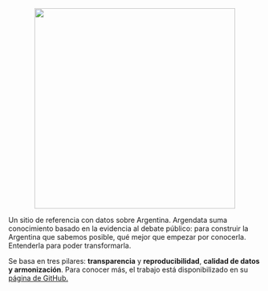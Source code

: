 <div align='center'>
<a href="https://github.com/argendatafundar">
  <picture>
    <source media="(prefers-color-scheme: dark)" srcset="https://github.com/user-attachments/assets/080bdfa5-0b90-4d54-855c-314ba2a17214" width="400">
    <source media="(prefers-color-scheme: light)" srcset="https://github.com/user-attachments/assets/c9f824b8-1f0c-4974-b3a1-b545018af549" width="400">
    <img src="https://github.com/argendatafundar"></img>
  </picture>
</a>
</div>

Un sitio de referencia con datos sobre Argentina. Argendata suma conocimiento basado en la evidencia al debate público: para construir la Argentina que sabemos posible, qué mejor que empezar por conocerla. Entenderla para poder transformarla.

Se basa en tres pilares: **transparencia** y **reproducibilidad**, **calidad de datos y armonización**.
Para conocer más, el trabajo está disponibilizado en su [página de GitHub.](https://github.com/argendatafundar)
